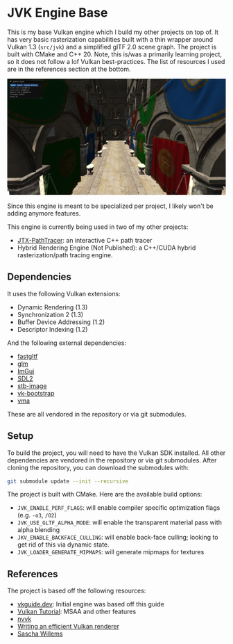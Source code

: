 # JVK Engine Base

This is my base Vulkan engine which I build my other projects on top of. It has very basic rasterization capabilities built with a thin wrapper around Vulkan 1.3 (`src/jvk`) and a simplified glTF 2.0 scene graph. The project is built with CMake and C++ 20. Note, this is/was a primarily learning project, so it does not follow a lof Vulkan best-practices. The list of resources I used are in the references section at the bottom.

![readme.png](readme.png)

Since this engine is meant to be specialized per project, I likely won't be adding anymore features.

This engine is currently being used in two of my other projects:
 - [JTX-PathTracer](https://github.com/jebikoh/jvk-pathtracer): an interactive C++ path tracer
 - Hybrid Rendering Engine (Not Published): a C++/CUDA hybrid rasterization/path tracing engine.

## Dependencies

It uses the following Vulkan extensions:
 - Dynamic Rendering (1.3)
 - Synchronization 2 (1.3)
 - Buffer Device Addressing (1.2)
 - Descriptor Indexing (1.2)

And the following external dependencies:
 - [fastgltf](https://github.com/spnda/fastgltf)
 - [glm](https://github.com/g-truc/glm)
 - [ImGui](https://github.com/ocornut/imgui)
 - [SDL2](https://github.com/libsdl-org/SDL)
 - [stb-image](https://github.com/nothings/stb/blob/master/stb_image.h)
 - [vk-bootstrap](https://github.com/charles-lunarg/vk-bootstrap)
 - [vma](https://github.com/GPUOpen-LibrariesAndSDKs/VulkanMemoryAllocator)

These are all vendored in the repository or via git submodules.

## Setup

To build the project, you will need to have the Vulkan SDK installed. All other dependencies are vendored in the repository or via git submodules. After cloning the repository, you can download the submodules with:

```bash
git submodule update --init --recursive
```

The project is built with CMake. Here are the available build options:
 - `JVK_ENABLE_PERF_FLAGS`: will enable compiler specific optimization flags (e.g. `-o3`, `/O2`)
 - `JVK_USE_GLTF_ALPHA_MODE`: will enable the transparent material pass with alpha blending
 - `JKV_ENABLE_BACKFACE_CULLING`: will enable back-face culling; looking to get rid of this via dynamic state.
 - `JVK_LOADER_GENERATE_MIPMAPS`: will generate mipmaps for textures

## References

The project is based off the following resources:
 - [vkguide.dev](https://vkguide.dev/): Initial engine was based off this guide
 - [Vulkan Tutorial](https://vulkan-tutorial.com/): MSAA and other features
 - [nvvk](https://github.com/nvpro-samples/nvpro_core/tree/master/nvvk)
 - [Writing an efficient Vulkan renderer](https://zeux.io/2020/02/27/writing-an-efficient-vulkan-renderer/)
 - [Sascha Willems](https://github.com/SaschaWillems/Vulkan)
